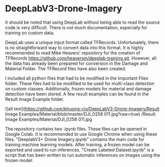 # DeepLabV3-Drone-Imagery
It should be noted that using DeepLab without being able to read the source code is very difficult. There is not much documentation, especially for training on custom data.

DeepLab uses a unique input format called TFRecords. Unfortunately, there is no straightforward way to convert data into this format. It is highly recommended to read Mike Heavers' repository for the creation of TFRecords https://github.com/heaversm/deeplab-training.git. However, all the data has already been prepared for conversion in the Damage and Material Folder. The TFRecord files have also been created.

I included all python files that had to be modified in the Important Files folder. These files had to be modified to be used for multi-class detection on custom classes. Additionally, frozen models for material and damage detection have been stored. A few result examples can be found in the Result Image Example folder.

![alt text](https://github.com/ktruong-civ/DeepLabV3-Drone-Imagery/Result Image Examples/Material/blob/master/DJI_0258 011.jpg?raw=true)
/Result Image Examples/Material/DJI_0258 011.jpg

The repository contains two .ipynb files. These files can be opened in Google Colab. It is recommended to use Google Chrome when using these files. "DeeplabV3+ Drone Imagery.ipynb" contains the main code for training machine learning models. After training, a frozen model can be exported and used to run inferences. "Create Labeled Dataset.ipynb" is a script that has been written to run automatic inferences on images using the frozen model.


